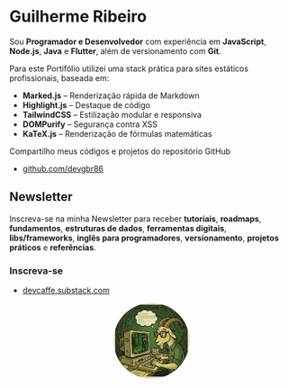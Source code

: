 # Guilherme Ribeiro







Sou **Programador e Desenvolvedor** com experiência em **JavaScript**, **Node.js**, **Java** e **Flutter**, além de versionamento com **Git**.  

Para este Portifólio utilizei uma stack prática para sites estáticos profissionais, baseada em:

- **Marked.js** – Renderização rápida de Markdown
- **Highlight.js** – Destaque de código
- **TailwindCSS** – Estilização modular e responsiva
- **DOMPurify** – Segurança contra XSS
- **KaTeX.js** – Renderização de fórmulas matemáticas

Compartilho meus códigos e projetos do repositório GitHub
- [github.com/devgbr86](https://github.com/devgbr86)  





## Newsletter


Inscreva-se na minha Newsletter para receber **tutoriais**, **roadmaps**, **fundamentos**,
**estruturas de dados**, **ferramentas digitais**,
**libs/frameworks**, **inglês para programadores**, **versionamento**,
**projetos práticos** e **referências**.



  










### Inscreva-se      
- [devcaffe.substack.com](https://devcaffe.substack.com) 














 




<p align="center">
  <img src="./img/goatgreen.png" alt="Descrição da imagem" style="border-radius: 50%;
  width: 135px; height: 135px;">
</p>















